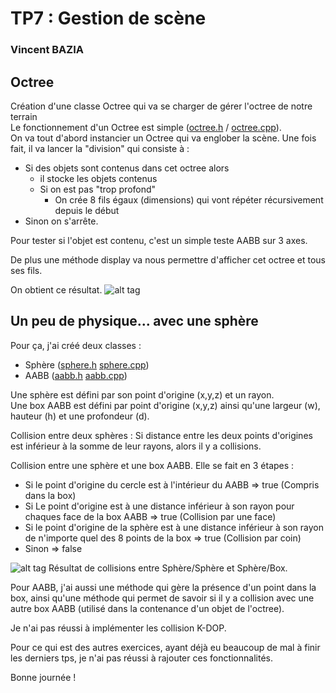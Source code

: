 # TP7 : Gestion de scène
### Vincent BAZIA

 ## Octree
 Création d'une classe Octree qui va se charger de gérer l'octree de notre terrain\
Le fonctionnement d'un Octree est simple ([octree.h](https://github.com/xviniette/tp7/blob/bazia/octree.h) / [octree.cpp](https://github.com/xviniette/tp7/blob/bazia/octree.cpp)).\
On va tout d'abord instancier un Octree qui va englober la scène. Une fois fait, il va lancer la "division" qui consiste à :
- Si des objets sont contenus dans cet octree alors
    -  il stocke les objets contenus
    - Si on est pas "trop profond"
        - On crée 8 fils égaux (dimensions) qui vont répéter récursivement depuis le début
 - Sinon on s'arrête.
 
Pour tester si l'objet est contenu, c'est un simple teste AABB sur 3 axes.
 
De plus une méthode display va nous permettre d'afficher cet octree et tous ses fils.

On obtient ce résultat.
![alt tag](https://raw.githubusercontent.com/xviniette/tp7/bazia/demo.png)

## Un peu de physique... avec une sphère

Pour ça, j'ai créé deux classes :
- Sphère ([sphere.h](https://github.com/xviniette/tp7/blob/bazia/sphere.h)  [sphere.cpp](https://github.com/xviniette/tp7/blob/bazia/sphere.cpp))
- AABB ([aabb.h](https://github.com/xviniette/tp7/blob/bazia/aabb.h) [aabb.cpp](https://github.com/xviniette/tp7/blob/bazia/aabb.cpp))

Une sphère est défini par son point d'origine (x,y,z) et un rayon.\
Une box AABB est défini par point d'origine (x,y,z) ainsi qu'une largeur (w), hauteur (h) et une profondeur (d).

Collision entre deux sphères :
Si distance entre les deux points d'origines est inférieur à la somme de leur rayons, alors il y a collisions.

Collision entre une sphère et une box AABB. Elle se fait en 3 étapes :
- Si le point d'origine du cercle est à l'intérieur du AABB => true (Compris dans la box)
- Si Le point d'origine est à une distance inférieur à son rayon pour chaques face de la box AABB => true (Collision par une face)
- Si le point d'origine de la sphère est à une distance inférieur à son rayon de n'importe quel des 8 points de la box => true (Collision par coin)
- Sinon => false

![alt tag](https://raw.githubusercontent.com/xviniette/tp7/bazia/ok.png)
Résultat de collisions entre Sphère/Sphère et Sphère/Box.

Pour AABB, j'ai aussi une méthode qui gère la présence d'un point dans la box, ainsi qu'une méthode qui permet de savoir si il y a collision avec une autre box AABB (utilisé dans la contenance d'un objet de l'octree).

Je n'ai pas réussi à implémenter les collision K-DOP.

Pour ce qui est des autres exercices, ayant déjà eu beaucoup de mal à finir les derniers tps, je n'ai pas réussi à rajouter ces fonctionnalités.

Bonne journée !

